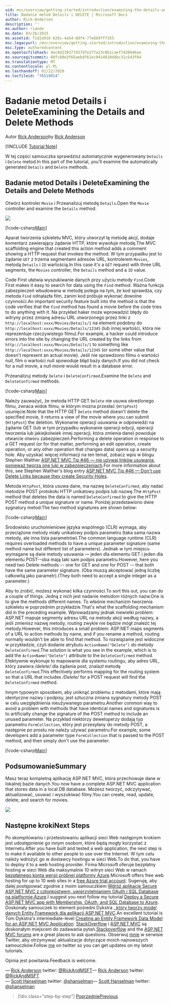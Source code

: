 ```yaml
---
uid: mvc/overview/getting-started/introduction/examining-the-details-and-delete-methods
title: Badanie metod Details i DELETE | Microsoft Docs
author: Rick-Anderson
description: ''
ms.author: riande
ms.date: 03/26/2015
ms.assetid: f1d2a916-626c-4a54-8df4-77e6b9fff355
msc.legacyurl: /mvc/overview/getting-started/introduction/examining-the-details-and-delete-methods
msc.type: authoredcontent
ms.openlocfilehash: 4ec8d239377d37d7e27fa23c0b1caef7420046ae
ms.sourcegitcommit: 88fc80e3f65aebdf61ec9414810ddbc31c543f04
ms.translationtype: MT
ms.contentlocale: pl-PL
ms.lasthandoff: 01/22/2020
ms.locfileid: "76519014"
---
```

# <a name="examining-the-details-and-delete-methods"></a><span data-ttu-id="543d7-102">Badanie metod Details i Delete</span><span class="sxs-lookup"><span data-stu-id="543d7-102">Examining the Details and Delete Methods</span></span>

<span data-ttu-id="543d7-103">Autor [Rick Anderson]((https://twitter.com/RickAndMSFT))</span><span class="sxs-lookup"><span data-stu-id="543d7-103">by [Rick Anderson]((https://twitter.com/RickAndMSFT))</span></span>

[!INCLUDE [Tutorial Note](index.md)]

<span data-ttu-id="543d7-104">W tej części samouczka sprawdzisz automatycznie wygenerowany `Details` i `Delete` metod.</span><span class="sxs-lookup"><span data-stu-id="543d7-104">In this part of the tutorial, you'll examine the automatically generated `Details` and `Delete` methods.</span></span>

## <a name="examining-the-details-and-delete-methods"></a><span data-ttu-id="543d7-105">Badanie metod Details i Delete</span><span class="sxs-lookup"><span data-stu-id="543d7-105">Examining the Details and Delete Methods</span></span>

<span data-ttu-id="543d7-106">Otwórz kontroler `Movie` i Przeanalizuj metodę `Details`.</span><span class="sxs-lookup"><span data-stu-id="543d7-106">Open the `Movie` controller and examine the `Details` method.</span></span>

![](examining-the-details-and-delete-methods/_static/image1.png)

[!code-csharp[Main](examining-the-details-and-delete-methods/samples/sample1.cs)]

<span data-ttu-id="543d7-107">Aparat tworzenia szkieletu MVC, który utworzył tę metodę akcji, dodaje komentarz zawierający żądanie HTTP, które wywołuje metodę.</span><span class="sxs-lookup"><span data-stu-id="543d7-107">The MVC scaffolding engine that created this action method adds a comment showing a HTTP request that invokes the method.</span></span> <span data-ttu-id="543d7-108">W tym przypadku jest to żądanie `GET` z trzema segmentami adresów URL, kontrolerem `Movies`, metodą `Details` i `ID` wartością.</span><span class="sxs-lookup"><span data-stu-id="543d7-108">In this case it's a `GET` request with three URL segments, the `Movies` controller, the `Details` method and a `ID` value.</span></span>

<span data-ttu-id="543d7-109">Code First ułatwia wyszukiwanie danych przy użyciu metody `Find`.</span><span class="sxs-lookup"><span data-stu-id="543d7-109">Code First makes it easy to search for data using the `Find` method.</span></span> <span data-ttu-id="543d7-110">Ważna funkcja zabezpieczeń wbudowana w metodę polega na tym, że kod sprawdza, czy metoda `Find` odnalazła film, zanim kod próbuje wykonać dowolne czynności.</span><span class="sxs-lookup"><span data-stu-id="543d7-110">An important security feature built into the method is that the code verifies that the `Find` method has found a movie before the code tries to do anything with it.</span></span> <span data-ttu-id="543d7-111">Na przykład haker może wprowadzić błędy do witryny przez zmianę adresu URL utworzonego przez linki z `http://localhost:xxxx/Movies/Details/1` na element podobny do `http://localhost:xxxx/Movies/Details/12345` (lub innej wartości, która nie reprezentuje rzeczywistego filmu).</span><span class="sxs-lookup"><span data-stu-id="543d7-111">For example, a hacker could introduce errors into the site by changing the URL created by the links from `http://localhost:xxxx/Movies/Details/1` to something like `http://localhost:xxxx/Movies/Details/12345` (or some other value that doesn't represent an actual movie).</span></span> <span data-ttu-id="543d7-112">Jeśli nie sprawdzono filmu o wartości null, film o wartości null spowoduje błąd bazy danych.</span><span class="sxs-lookup"><span data-stu-id="543d7-112">If you did not check for a null movie, a null movie would result in a database error.</span></span>

<span data-ttu-id="543d7-113">Przeanalizuj metody `Delete` i `DeleteConfirmed`.</span><span class="sxs-lookup"><span data-stu-id="543d7-113">Examine the `Delete` and `DeleteConfirmed` methods.</span></span>

[!code-csharp[Main](examining-the-details-and-delete-methods/samples/sample2.cs?highlight=17)]

<span data-ttu-id="543d7-114">Należy zauważyć, że metoda HTTP GET `Delete` nie usuwa określonego filmu, zwraca widok filmu, w którym można przesłać (`HttpPost`) usunięcie.</span><span class="sxs-lookup"><span data-stu-id="543d7-114">Note that the HTTP GET `Delete` method doesn't delete the specified movie, it returns a view of the movie where you can submit (`HttpPost`) the deletion.</span></span> <span data-ttu-id="543d7-115">Wykonanie operacji usuwania w odpowiedzi na żądanie GET (lub w tym przypadku wykonanie operacji edycji, operacji tworzenia lub jakiejkolwiek innej operacji, która zmienia dane) powoduje otwarcie otworu zabezpieczeń.</span><span class="sxs-lookup"><span data-stu-id="543d7-115">Performing a delete operation in response to a GET request (or for that matter, performing an edit operation, create operation, or any other operation that changes data) opens up a security hole.</span></span> <span data-ttu-id="543d7-116">Aby uzyskać więcej informacji na ten temat, zobacz wpis w blogu Stephen Walther [ASP.NET MVC Tip #46 — nie używaj linków usuwania, ponieważ tworzą one luki w zabezpieczeniach](http://stephenwalther.com/blog/archive/2009/01/21/asp.net-mvc-tip-46-ndash-donrsquot-use-delete-links-because.aspx).</span><span class="sxs-lookup"><span data-stu-id="543d7-116">For more information about this, see Stephen Walther's blog entry [ASP.NET MVC Tip #46 — Don't use Delete Links because they create Security Holes](http://stephenwalther.com/blog/archive/2009/01/21/asp.net-mvc-tip-46-ndash-donrsquot-use-delete-links-because.aspx).</span></span>

<span data-ttu-id="543d7-117">Metoda `HttpPost`, która usuwa dane, ma nazwę `DeleteConfirmed`, aby nadać metodzie POST protokołu HTTP unikatowy podpis lub nazwę.</span><span class="sxs-lookup"><span data-stu-id="543d7-117">The `HttpPost` method that deletes the data is named `DeleteConfirmed` to give the HTTP POST method a unique signature or name.</span></span> <span data-ttu-id="543d7-118">Poniżej przedstawiono dwie sygnatury metod:</span><span class="sxs-lookup"><span data-stu-id="543d7-118">The two method signatures are shown below:</span></span>

[!code-csharp[Main](examining-the-details-and-delete-methods/samples/sample3.cs)]

<span data-ttu-id="543d7-119">Środowisko uruchomieniowe języka wspólnego (CLR) wymaga, aby przeciążone metody miały unikatowy podpis parametru (taka sama nazwa metody, ale inna lista parametrów).</span><span class="sxs-lookup"><span data-stu-id="543d7-119">The common language runtime (CLR) requires overloaded methods to have a unique parameter signature (same method name but different list of parameters).</span></span> <span data-ttu-id="543d7-120">Jednak w tym miejscu wymagane są dwie metody usuwania — jeden dla elementu GET i jeden dla elementu POST--oba mają taki sam podpis parametru.</span><span class="sxs-lookup"><span data-stu-id="543d7-120">However, here you need two Delete methods -- one for GET and one for POST -- that both have the same parameter signature.</span></span> <span data-ttu-id="543d7-121">(Oba muszą akceptować jedną liczbę całkowitą jako parametr).</span><span class="sxs-lookup"><span data-stu-id="543d7-121">(They both need to accept a single integer as a parameter.)</span></span>

<span data-ttu-id="543d7-122">Aby to zrobić, możesz wykonać kilka czynności.</span><span class="sxs-lookup"><span data-stu-id="543d7-122">To sort this out, you can do a couple of things.</span></span> <span data-ttu-id="543d7-123">Jedną z nich jest nadanie metodom różnych nazw.</span><span class="sxs-lookup"><span data-stu-id="543d7-123">One is to give the methods different names.</span></span> <span data-ttu-id="543d7-124">To właśnie mechanizm tworzenia szkieletu w poprzednim przykładzie.</span><span class="sxs-lookup"><span data-stu-id="543d7-124">That's what the scaffolding mechanism did in the preceding example.</span></span> <span data-ttu-id="543d7-125">Wprowadzamy jednak niewielki problem: ASP.NET mapuje segmenty adresu URL na metody akcji według nazwy, a jeśli zmienisz nazwę metody, routing zwykle nie będzie mógł znaleźć tej metody.</span><span class="sxs-lookup"><span data-stu-id="543d7-125">However, this introduces a small problem: ASP.NET maps segments of a URL to action methods by name, and if you rename a method, routing normally wouldn't be able to find that method.</span></span> <span data-ttu-id="543d7-126">To rozwiązanie jest widoczne w przykładzie, czyli dodanie atrybutu `ActionName("Delete")` do metody `DeleteConfirmed`.</span><span class="sxs-lookup"><span data-stu-id="543d7-126">The solution is what you see in the example, which is to add the `ActionName("Delete")` attribute to the `DeleteConfirmed` method.</span></span> <span data-ttu-id="543d7-127">Efektywnie wykonuje to mapowanie dla systemu routingu, aby adres URL, który zawiera */delete/* dla żądania post, znalazł metodę `DeleteConfirmed`.</span><span class="sxs-lookup"><span data-stu-id="543d7-127">This effectively performs mapping for the routing system so that a URL that includes */Delete/* for a POST request will find the `DeleteConfirmed` method.</span></span>

<span data-ttu-id="543d7-128">Innym typowym sposobem, aby uniknąć problemu z metodami, które mają identyczne nazwy i podpisy, jest sztuczna zmiana sygnatury metody POST w celu uwzględnienia nieużywanego parametru.</span><span class="sxs-lookup"><span data-stu-id="543d7-128">Another common way to avoid a problem with methods that have identical names and signatures is to artificially change the signature of the POST method to include an unused parameter.</span></span> <span data-ttu-id="543d7-129">Na przykład niektórzy deweloperzy dodają typ parametru `FormCollection`, który jest przesyłany do metody POST, a następnie po prostu nie należy używać parametru:</span><span class="sxs-lookup"><span data-stu-id="543d7-129">For example, some developers add a parameter type `FormCollection` that is passed to the POST method, and then simply don't use the parameter:</span></span>

[!code-csharp[Main](examining-the-details-and-delete-methods/samples/sample4.cs)]

## <a name="summary"></a><span data-ttu-id="543d7-130">Podsumowanie</span><span class="sxs-lookup"><span data-stu-id="543d7-130">Summary</span></span>

<span data-ttu-id="543d7-131">Masz teraz kompletną aplikację ASP.NET MVC, która przechowuje dane w lokalnej bazie danych.</span><span class="sxs-lookup"><span data-stu-id="543d7-131">You now have a complete ASP.NET MVC application that stores data in a local DB database.</span></span> <span data-ttu-id="543d7-132">Możesz tworzyć, odczytywać, aktualizować, usuwać i wyszukiwać filmy.</span><span class="sxs-lookup"><span data-stu-id="543d7-132">You can create, read, update, delete, and search for movies.</span></span>

![](examining-the-details-and-delete-methods/_static/image2.png)

## <a name="next-steps"></a><span data-ttu-id="543d7-133">Następne kroki</span><span class="sxs-lookup"><span data-stu-id="543d7-133">Next Steps</span></span>

<span data-ttu-id="543d7-134">Po skompilowaniu i przetestowaniu aplikacji sieci Web następnym krokiem jest udostępnienie go innym osobom, które będą mogły korzystać z Internetu.</span><span class="sxs-lookup"><span data-stu-id="543d7-134">After you have built and tested a web application, the next step is to make it available to other people to use over the Internet.</span></span> <span data-ttu-id="543d7-135">W tym celu należy wdrożyć go w dostawcy hostingu w sieci Web.</span><span class="sxs-lookup"><span data-stu-id="543d7-135">To do that, you have to deploy it to a web hosting provider.</span></span> <span data-ttu-id="543d7-136">Firma Microsoft oferuje bezpłatny hosting w sieci Web dla maksymalnie 10 witryn sieci Web w ramach [bezpłatnego konta wersji próbnej platformy Azure](https://www.windowsazure.com/pricing/free-trial/?WT.mc_id=A443DD604).</span><span class="sxs-lookup"><span data-stu-id="543d7-136">Microsoft offers free web hosting for up to 10 web sites in a [free Azure trial account](https://www.windowsazure.com/pricing/free-trial/?WT.mc_id=A443DD604).</span></span> <span data-ttu-id="543d7-137">Sugeruję, aby dalej postępować zgodnie z moim samouczkiem [Wdróż aplikację Secure ASP.NET MVC z członkostwem, uwierzytelnianiem OAuth i SQL Database na platformie Azure](https://docs.microsoft.com/aspnet/core/security/authorization/secure-data).</span><span class="sxs-lookup"><span data-stu-id="543d7-137">I suggest you next follow my tutorial [Deploy a Secure ASP.NET MVC app with Membership, OAuth, and SQL Database to Azure](https://docs.microsoft.com/aspnet/core/security/authorization/secure-data).</span></span> <span data-ttu-id="543d7-138">Doskonały samouczek to element pośredni Dykstra [, który tworzy model danych Entity Framework dla aplikacji ASP.NET MVC](../getting-started-with-ef-using-mvc/creating-an-entity-framework-data-model-for-an-asp-net-mvc-application.md).</span><span class="sxs-lookup"><span data-stu-id="543d7-138">An excellent tutorial is Tom Dykstra's intermediate-level [Creating an Entity Framework Data Model for an ASP.NET MVC Application](../getting-started-with-ef-using-mvc/creating-an-entity-framework-data-model-for-an-asp-net-mvc-application.md).</span></span> <span data-ttu-id="543d7-139">[StackOverflow](http://stackoverflow.com/help) i [ASP.NET MVC](https://forums.asp.net/1146.aspx) są doskonałym miejscem do zadawania pytań.</span><span class="sxs-lookup"><span data-stu-id="543d7-139">[Stackoverflow](http://stackoverflow.com/help) and the [ASP.NET MVC forums](https://forums.asp.net/1146.aspx) are a great places to ask questions.</span></span> <span data-ttu-id="543d7-140">Obserwuj [mnie](https://twitter.com/RickAndMSFT) w serwisie Twitter, aby otrzymywać aktualizacje dotyczące moich najnowszych samouczków.</span><span class="sxs-lookup"><span data-stu-id="543d7-140">Follow [me](https://twitter.com/RickAndMSFT) on twitter so you can get updates on my latest tutorials.</span></span>

<span data-ttu-id="543d7-141">Opinia jest powitania.</span><span class="sxs-lookup"><span data-stu-id="543d7-141">Feedback is welcome.</span></span>

<span data-ttu-id="543d7-142">— [Rick Anderson](https://blogs.msdn.com/rickAndy) twitter: [@RickAndMSFT](https://twitter.com/RickAndMSFT)</span><span class="sxs-lookup"><span data-stu-id="543d7-142">— [Rick Anderson](https://blogs.msdn.com/rickAndy) twitter: [@RickAndMSFT](https://twitter.com/RickAndMSFT)</span></span>  
<span data-ttu-id="543d7-143">— [Scott Hanselman](http://www.hanselman.com/blog/) twitter: [@shanselman](https://twitter.com/shanselman)</span><span class="sxs-lookup"><span data-stu-id="543d7-143">— [Scott Hanselman](http://www.hanselman.com/blog/) twitter: [@shanselman](https://twitter.com/shanselman)</span></span>

> [!div class="step-by-step"]
> [<span data-ttu-id="543d7-144">Poprzednie</span><span class="sxs-lookup"><span data-stu-id="543d7-144">Previous</span></span>](adding-validation.md)
